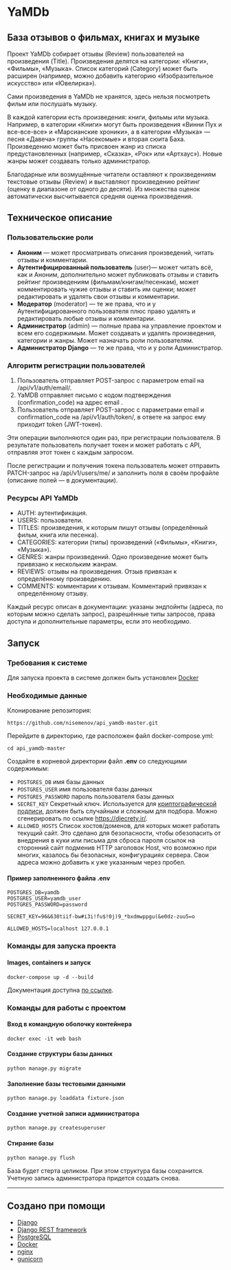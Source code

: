 # YaMDb

## База отзывов о фильмах, книгах и музыке

Проект YaMDb собирает отзывы (Review) пользователей на произведения (Title).
Произведения делятся на категории: «Книги», «Фильмы», «Музыка». Список
категорий (Category) может быть расширен (например, можно добавить категорию
«Изобразительное искусство» или «Ювелирка»).

Сами произведения в YaMDb не хранятся, здесь нельзя посмотреть фильм или
послушать музыку.

В каждой категории есть произведения: книги, фильмы или музыка. Например, в
категории «Книги» могут быть произведения «Винни Пух и все-все-все» и
«Марсианские хроники», а в категории «Музыка» — песня «Давеча» группы
«Насекомые» и вторая сюита Баха. Произведению может быть присвоен жанр из
списка предустановленных (например, «Сказка», «Рок» или «Артхаус»). Новые жанры
может создавать только администратор.

Благодарные или возмущённые читатели оставляют к произведениям текстовые
отзывы (Review) и выставляют произведению рейтинг (оценку в диапазоне от одного
до десяти). Из множества оценок автоматически высчитывается средняя оценка
произведения.

## Техническое описание

### Пользовательские роли
* <b>Аноним</b> — может просматривать описания произведений, читать отзывы и комментарии.
* <b>Аутентифицированный пользователь</b> (user)— может читать всё, как и Аноним, дополнительно может публиковать отзывы и ставить рейтинг произведениям (фильмам/книгам/песенкам), может комментировать чужие отзывы и ставить им оценки; может редактировать и удалять свои отзывы и комментарии.
* <b>Модератор</b> (moderator) — те же права, что и у Аутентифицированного пользователя плюс право удалять и редактировать любые отзывы и комментарии.
* <b>Администратор</b> (admin) — полные права на управление проектом и всем его содержимым. Может создавать и удалять произведения, категории и жанры. Может назначать роли пользователям.
* <b>Администратор Django</b> — те же права, что и у роли Администратор.

### Алгоритм регистрации пользователей
1. Пользователь отправляет POST-запрос с параметром email на /api/v1/auth/email/.
2. YaMDB отправляет письмо с кодом подтверждения (confirmation_code) на адрес email .
3. Пользователь отправляет POST-запрос с параметрами email и confirmation_code на /api/v1/auth/token/, в ответе на запрос ему приходит token (JWT-токен).

Эти операции выполняются один раз, при регистрации пользователя. В результате пользователь получает токен и может работать с API, отправляя этот токен с каждым запросом.

После регистрации и получения токена пользователь может отправить PATCH-запрос на /api/v1/users/me/ и заполнить поля в своём профайле (описание полей — в документации).

### Ресурсы API YaMDb
* AUTH: аутентификация.
* USERS: пользователи.
* TITLES: произведения, к которым пишут отзывы (определённый фильм, книга или песенка).
* CATEGORIES: категории (типы) произведений («Фильмы», «Книги», «Музыка»).
* GENRES: жанры произведений. Одно произведение может быть привязано к нескольким жанрам.
* REVIEWS: отзывы на произведения. Отзыв привязан к определённому произведению.
* COMMENTS: комментарии к отзывам. Комментарий привязан к определённому отзыву.

Каждый ресурс описан в документации: указаны эндпойнты (адреса, по которым можно сделать запрос), разрешённые типы запросов, права доступа и дополнительные параметры, если это необходимо.

## Запуск

### Требования к системе

Для запуска проекта в системе должен быть
установлен [Docker](https://www.docker.com/)

### Необходимые данные

Клонирование репозитория:

```
https://github.com/nisemenov/api_yamdb-master.git
```

Перейдите в директорию, где расположен файл docker-compose.yml:

```
cd api_yamdb-master
```

Создайте в корневой директории файл **.env** со следующими содержимым:

* ```POSTGRES_DB``` имя базы данных
* ```POSTGRES_USER``` имя пользователя базы данных
* ```POSTGRES_PASSWORD``` пароль пользователя базы данных
* ```SECRET_KEY``` Секретный ключ. Используется для 
  [криптографической подписи](https://djbook.ru/rel3.0/topics/signing.html), 
  должен быть случайным и сложным для подбора. Можно сгенерировать по
  ссылке https://djecrety.ir/.
* ```ALLOWED_HOSTS``` Список хостов/доменов, для которых может работать текущий
  сайт. Это сделано для безопасности, чтобы обезопасить от внедрения в куки или
  письма для сброса пароля ссылок на сторонний сайт подменив HTTP заголовок
  Host, что возможно при многих, казалось бы безопасных, конфигурациях сервера.
  Свои адреса можно добавить к уже указанным через пробел.
  
#### Пример заполненного файла .env
```
POSTGRES_DB=yamdb
POSTGRES_USER=yamdb_user
POSTGRES_PASSWORD=password

SECRET_KEY=96&630tiif-bw#i3i!fu$!0j)9_*bxdmwppgu(&e0dz-zuu5=o

ALLOWED_HOSTS=localhost 127.0.0.1
```

### Команды для запуска проекта

#### Images, containers и запуск

```shell
docker-compose up -d --build
```
Документация доступна [по ссылке](http://localhost:8000/redoc).

### Команды для работы с проектом

#### Вход в командную оболочку контейнера

```shell
docker exec -it web bash
```

#### Создание структуры базы данных

```shell
python manage.py migrate
```

#### Заполнение базы тестовыми данными

```shell
python manage.py loaddata fixture.json
```

#### Создание учетной записи администратора

```shell
python manage.py createsuperuser
```

#### Стирание базы

```shell
python manage.py flush
```

База будет стерта целиком. При этом структура базы сохранится. <br>
Учетную запись администратора придется создать снова.

---
## Создано при помощи

* [Django](https://www.djangoproject.com/)
* [Django REST framework](https://www.django-rest-framework.org/)
* [PostgreSQL](https://www.postgresql.org/)
* [Docker](https://www.docker.com/)
* [nginx](https://nginx.org/ru/)
* [gunicorn](https://gunicorn.org/)
